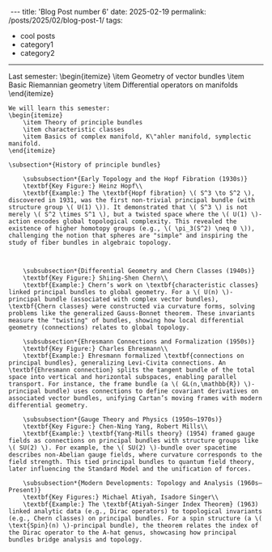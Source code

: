  ---
title: 'Blog Post number 6'
date: 2025-02-19
permalink: /posts/2025/02/blog-post-1/
tags:
  - cool posts
  - category1
  - category2
---

Last semester:
	\begin{itemize}
		\item Geometry of vector bundles
		\item Basic Riemannian geometry
		\item Differential operators on manifolds
	\end{itemize}
	
	We will learn this semester:
	\begin{itemize}
		\item Theory of principle bundles
		\item characteristic classes
		\item Basics of complex manifold, K\"ahler manifold, symplectic manifold.
	\end{itemize}
	
	\subsection*{History of principle bundles}
		
		\subsubsection*{Early Topology and the Hopf Fibration (1930s)}
		\textbf{Key Figure:} Heinz Hopf\\
		\textbf{Example:} The \textbf{Hopf fibration} \( S^3 \to S^2 \), discovered in 1931, was the first non-trivial principal bundle (with structure group \( U(1) \)). It demonstrated that \( S^3 \) is not merely \( S^2 \times S^1 \), but a twisted space where the \( U(1) \)-action encodes global topological complexity. This revealed the existence of higher homotopy groups (e.g., \( \pi_3(S^2) \neq 0 \)), challenging the notion that spheres are "simple" and inspiring the study of fiber bundles in algebraic topology.
		
		
		
		\subsubsection*{Differential Geometry and Chern Classes (1940s)}
		\textbf{Key Figure:} Shiing-Shen Chern\\
		\textbf{Example:} Chern’s work on \textbf{characteristic classes} linked principal bundles to global geometry. For a \( U(n) \)-principal bundle (associated with complex vector bundles), \textbf{Chern classes} were constructed via curvature forms, solving problems like the generalized Gauss-Bonnet theorem. These invariants measure the "twisting" of bundles, showing how local differential geometry (connections) relates to global topology.
		
		\subsubsection*{Ehresmann Connections and Formalization (1950s)}
		\textbf{Key Figure:} Charles Ehresmann\\
		\textbf{Example:} Ehresmann formalized \textbf{connections on principal bundles}, generalizing Levi-Civita connections. An \textbf{Ehresmann connection} splits the tangent bundle of the total space into vertical and horizontal subspaces, enabling parallel transport. For instance, the frame bundle (a \( GL(n,\mathbb{R}) \)-principal bundle) uses connections to define covariant derivatives on associated vector bundles, unifying Cartan’s moving frames with modern differential geometry.
		
		\subsubsection*{Gauge Theory and Physics (1950s–1970s)}
		\textbf{Key Figure:} Chen-Ning Yang, Robert Mills\\
		\textbf{Example:} \textbf{Yang-Mills theory} (1954) framed gauge fields as connections on principal bundles with structure groups like \( SU(2) \). For example, the \( SU(2) \)-bundle over spacetime describes non-Abelian gauge fields, where curvature corresponds to the field strength. This tied principal bundles to quantum field theory, later influencing the Standard Model and the unification of forces.
		
		\subsubsection*{Modern Developments: Topology and Analysis (1960s–Present)}
		\textbf{Key Figures:} Michael Atiyah, Isadore Singer\\
		\textbf{Example:} The \textbf{Atiyah-Singer Index Theorem} (1963) linked analytic data (e.g., Dirac operators) to topological invariants (e.g., Chern classes) on principal bundles. For a spin structure (a \( \text{Spin}(n) \)-principal bundle), the theorem relates the index of the Dirac operator to the A-hat genus, showcasing how principal bundles bridge analysis and topology.
